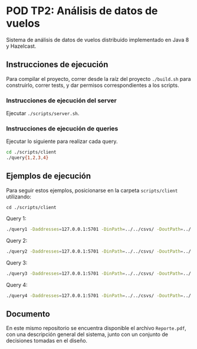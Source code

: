 # POD TP2: Análisis de datos de vuelos

Sistema de análisis de datos de vuelos distribuido implementado en Java 8 y Hazelcast.

## Instrucciones de ejecución

Para compilar el proyecto, correr desde la raíz del proyecto `./build.sh` para construirlo, correr tests, y dar permisos correspondientes a los scripts.

### Instrucciones de ejecución del server

Ejecutar `./scripts/server.sh`.

### Instrucciones de ejecución de queries

Ejecutar lo siguiente para realizar cada query.

```bash
cd ./scripts/client
./query{1,2,3,4}
```

## Ejemplos de ejecución

Para seguir estos ejemplos, posicionarse en la carpeta `scripts/client` utilizando:

```
cd ./scripts/client
```

Query 1:

```bash
./query1 -Daddresses=127.0.0.1:5701 -DinPath=../../csvs/ -DoutPath=../../results/
```

Query 2:

```bash
./query2 -Daddresses=127.0.0.1:5701 -DinPath=../../csvs/ -DoutPath=../../results/ -Dn=5
```

Query 3:

```bash
./query3 -Daddresses=127.0.0.1:5701 -DinPath=../../csvs/ -DoutPath=../../results/
```

Query 4:

```bash
./query4 -Daddresses=127.0.0.1:5701 -DinPath=../../csvs/ -DoutPath=../../results/ -Dn=5 -Doaci=SAEZ
```

## Documento

En este mismo repositorio se encuentra disponible el archivo `Reporte.pdf`, con una descripción general del sistema, junto con un conjunto de decisiones tomadas en el diseño.
